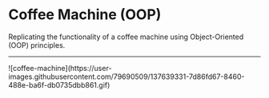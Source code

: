 # Coffee Machine (OOP)
Replicating the functionality of a coffee machine using Object-Oriented (OOP) principles.
<hr>
![coffee-machine](https://user-images.githubusercontent.com/79690509/137639331-7d86fd67-8460-488e-ba6f-db0735dbb861.gif)
